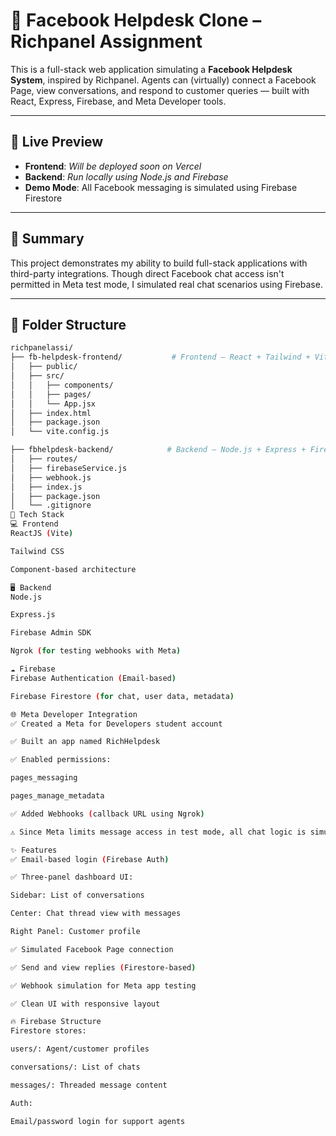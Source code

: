 # 📩 Facebook Helpdesk Clone – Richpanel Assignment

This is a full-stack web application simulating a **Facebook Helpdesk System**, inspired by Richpanel. Agents can (virtually) connect a Facebook Page, view conversations, and respond to customer queries — built with React, Express, Firebase, and Meta Developer tools.

---

## 🚀 Live Preview

- **Frontend**: _Will be deployed soon on Vercel_
- **Backend**: _Run locally using Node.js and Firebase_
- **Demo Mode**: All Facebook messaging is simulated using Firebase Firestore

---

## 🧠 Summary

This project demonstrates my ability to build full-stack applications with third-party integrations. Though direct Facebook chat access isn't permitted in Meta test mode, I simulated real chat scenarios using Firebase.

---

## 📁 Folder Structure

```bash
richpanelassi/
├── fb-helpdesk-frontend/           # Frontend – React + Tailwind + Vite
│   ├── public/
│   ├── src/
│   │   ├── components/
│   │   ├── pages/
│   │   └── App.jsx
│   ├── index.html
│   ├── package.json
│   └── vite.config.js

├── fbhelpdesk-backend/            # Backend – Node.js + Express + Firebase
│   ├── routes/
│   ├── firebaseService.js
│   ├── webhook.js
│   ├── index.js
│   ├── package.json
│   └── .gitignore
🔧 Tech Stack
💻 Frontend
ReactJS (Vite)

Tailwind CSS

Component-based architecture

🖥️ Backend
Node.js

Express.js

Firebase Admin SDK

Ngrok (for testing webhooks with Meta)

☁️ Firebase
Firebase Authentication (Email-based)

Firebase Firestore (for chat, user data, metadata)

🌐 Meta Developer Integration
✅ Created a Meta for Developers student account

✅ Built an app named RichHelpdesk

✅ Enabled permissions:

pages_messaging

pages_manage_metadata

✅ Added Webhooks (callback URL using Ngrok)

⚠️ Since Meta limits message access in test mode, all chat logic is simulated using Firebase

✨ Features
✅ Email-based login (Firebase Auth)

✅ Three-panel dashboard UI:

Sidebar: List of conversations

Center: Chat thread view with messages

Right Panel: Customer profile

✅ Simulated Facebook Page connection

✅ Send and view replies (Firestore-based)

✅ Webhook simulation for Meta app testing

✅ Clean UI with responsive layout

🔥 Firebase Structure
Firestore stores:

users/: Agent/customer profiles

conversations/: List of chats

messages/: Threaded message content

Auth:

Email/password login for support agents
